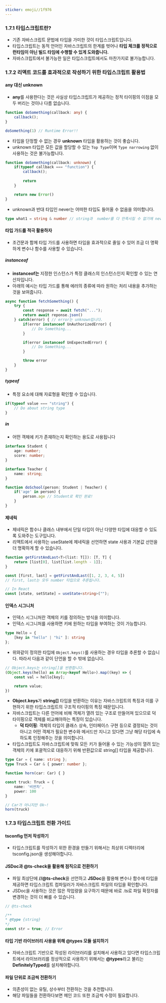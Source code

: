 ```yaml
---
sticker: emoji//1f976
---
```

### 1.7.1 타입스크립트란?
- 기존 자바스크립트 문법에 타입을 가미한 것이 타입스크립트입니다. 
- 타입스크립트는 동적 언어인 자바스크립트의 한계를 벗어나 **타입 체크를 정적으로 런타임이 아닌 빌드 타임에 수행할 수 있게 도와줍니다.** 
- 자바스크립트에서 불가능한 일은 타입스크립트에서도 마찬가지로 불가능합니다. 
### 1.7.2 리액트 코드를 효과적으로 작성하기 위한 타입스크립트 활용법
#### any 대신 unknown
- **any**를 사용한다는 것은 사실상 타입스크립트가 제공하는 정적 타이핑의 이점을 모두 버리는 것이나 다름 없습니다. 
```ts
function doSomething(callback: any) {
	callback();
}

doSomething(1) // Runtime Error!!
```
- 타입을 단정할 수 없는 경우 **unknown** 타입을 활용하는 것이 좋습니다. 
- unknown 타입은 모든 값을 할당할 수 있는 `Top Type`이며 `Type narrowing` 없이 사용하는 것은 불가능합니다.
```ts
function doSomething(callback: unknown) {
	if(typeof callback === "function") {
		callback();
		
		return 
	}

	return new Error()
}
```
- unknown과 반대 타입인 never는 어떠한 타입도 들어올 수 없음을 의미합니다. 
```ts
type what1 = string & number // string과  number를 다 만족시킬 수 없기에 never 타입이되었습니다. 
```
#### 타입 가드를 적극 활용하자
- 조건문과 함께 타입 가드를 사용하면 타입을 효과적으로 줄일 수 있어 조금 더 명확하게 변수나 함수를 사용할 수 있습니다. 
##### instanceof
- **instanceof는** 지정한 인스턴스가 특정 클래스의 인스턴스인지 확인할 수 있는 연산자입니다.
- 아래의 예시는 타입 가드를 통해 에러의 종류에 따라 원하는 처리 내용을 추가하는 것을 보여줍니다. 
```ts
async function fetchSomething() {
	try {
		const response = await fetch("...");
		return await reponse.json()
	} catch(error) { // error는 unknown입니다. 
		if(error instanceof UnAuthorizedError) {
			// Do Something...
		}

		if(error instanceof UnExpectedError) {
			// Do Something...
		}

		throw error
	}
}
```
##### typeof
- 특정 요소에 대해 자료형을 확인할 수 있습니다. 
```ts
if(typeof value === "string") {
	// Do about string type
}
```
##### in
- 어떤 객체에 키가 존재하는지 확인하는 용도로 사용됩니다 
```ts
interface Student {
	age: number;
	score: number;
}

interface Teacher {
	name: string;
}

function doSchool(person: Student | Teacher) {
	if('age' in person) {
		person.age // Student로 확인 완료!
	}
}
```
#### 제네릭
- 제네릭은 함수나 클래스 내부에서 단일 타입이 아닌 다양한 타입에 대응할 수 있도록 도와주는 도구입니다. 
- 리액트에서 사용하는 useState에 제네릭을 선언하면 state 사용과 기본값 선언을 더 명확하게 할 수 있습니다. 
```ts
function getFirstAndLast<T>(list: T[]): [T, T] {
	return [list[0], list[list.length - 1]];
}

const [first, last] = getFirstAndLast([1, 2, 3, 4, 5])
// first, last는 모두 number 타입으로 추론됩니다. 

// In React
const [state, setState] = useState<string>("");
```
#### 인덱스 시그니처
- 인덱스 시그니처란 객체의 키를 정의하는 방식을 의미합니다. 
- 인덱스 시그니처를 사용하면 키에 원하는 타입을 부여하는 것이 가능합니다. 
```ts
type Hello = {
	[key in "hello" | "hi" ]: string 
};
```
- 위와같이 정의한 타입에 `Object.keys()`를 사용하는 경우 타입을 추론할 수 없습니다. 따라서 다음과 같이 단언을 할 수 밖에 없습니다. 
```ts
// Object.keys는 string[]을 반환합니다. 
(Object.keys(hello) as Array<keyof Hello>).map((key) => {
	const val = hello[key];

	return value;
})
```
- **Object.keys**가 **string[]** 타입을 반환하는 이유는 자바스크립트의 특징과 이를 구현하기 위한 타입스크립트의 구조적 타이핑의 특징 때문입니다. 
- 자바스크립트는 다른 언어에 비해 객체가 열려 있는 구조로 만들어져 있으므로 덕 타이핑으로 객체를 비교해야하는 특징이 있습니다. 
	- **덕 타이핑**: 객체의 타입이 클래스 상속, 인터페이스 구현 등으로 결정되는 것이 아니고 어떤 객체가 필요한 변수와 메서드만 지니고 있다면 그냥 해당 타입에 속하도록 인정해주는 것을 의미합니다. 
- 타입스크립트도 자바스크립트에 맞춰 모든 키가 들어올 수 있는 가능성이 열려 있는 객체의 키에 포괄적으로 대응하기 위해 반환값으로 string[] 타입을 제공합니다. 
```ts
type Car = { name: string };
type Truck = Car & { power: number };

function horn(car: Car) { }

const truck: Truck = {
	name: '비싼차',
	power: 100
}

// Car가 아니지만 Ok~!
horn(truck)
```

### 1.7.3 타입스크립트 전환 가이드
#### tsconfig 먼저 작성하기
- 타입스크립트를 작성하기 위한 환경을 만들기 위해서는 최상위 디렉터리에 tsconfig.json을 생성해야합니다. 
#### JSDoc과 @ts-check을 활용해 점직으로 전환하기
- 파일 최상단에 **//@ts-check**을 선언하고 **JSDoc**을 활용해 변수나 함수에 타입을 제공하면 타입스크립트 컴파일러가 자바스크립트 파일의 타입을 확인합니다.
- JSDoc을 사용하는 것은 많은 작업량을 요구하기 때문에 바로 .ts로 파일 확장자를 변경하는 것이 더 빠를 수 있습니다.
```js
// @ts-check

/**
* @type {string}
*/
const str = true; // Error
```
#### 타입 기반 라이브러리 사용을 위해 @types 모듈 설치하기
- 자바스크립트 기반으로 작성된 라이브러리를 설치해서 사용하고 있다면 타입스크립트에서 라이브러리를 정상적으로 사용하기 위해서는 **@types**라고 불리는 **DefinitelyTyped**를 설치해야합니다. 
#### 파일 단위로 조금씩 전환하기
- 의존성이 없는 유틸, 상수부터 전환하는 것을 추천합니다. 
- 해당 파일들을 전환하다보면 메인 코드 또한 조금씩 수정이 필요합니다. 